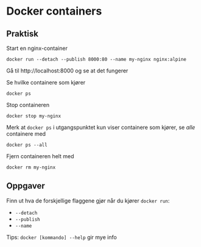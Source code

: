 # Docker containers

## Praktisk

Start en nginx-container
```
docker run --detach --publish 8000:80 --name my-nginx nginx:alpine
```

Gå til http://localhost:8000 og se at det fungerer

Se hvilke containere som kjører
```
docker ps
```

Stop containeren
```
docker stop my-nginx
```

Merk at `docker ps` i utgangspunktet kun viser containere som kjører, se _alle_ containere med
```
docker ps --all
```

Fjern containeren helt med
```
docker rm my-nginx
```

## Oppgaver

Finn ut hva de forskjellige flaggene gjør når du kjører `docker run`:

- `--detach`
- `--publish`
- `--name`

Tips: `docker [kommando] --help` gir mye info
